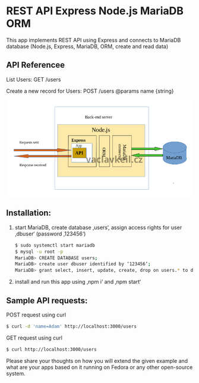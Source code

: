 # REST API Express Node.js MariaDB ORM

This app implements REST API using Express and connects to MariaDB database
(Node.js, Express, MariaDB, ORM, create and read data)

## API Referencee

List Users: GET /users

Create a new record for Users: POST /users
@params
name {string}


![Aplication architecture](./doc/api-nodejs-express-mariadb-backend-server.png)

## Installation: 

1) start MariaDB, create database ‚users‘, assign access rights for user ‚dbuser‘ (password ‚123456‘)
    ```bash
    $ sudo systemctl start mariadb
    $ mysql -u root -p
    MariaDB> CREATE DATABASE users;
    MariaDB> create user dbuser identified by ‘123456‘;
    MariaDB> grant select, insert, update, create, drop on users.* to dbuser;
    ```
2) install and run this app using  ‚npm i‘ and ‚npm start‘

## Sample API requests:

POST request using curl
```bash
$ curl -d 'name=Adam' http://localhost:3000/users
```

GET request using curl
```bash
$ curl http://localhost:3000/users
```
Please share your thoughts on how you will extend the given example and what are your apps based on it running on Fedora or any other open-source system.